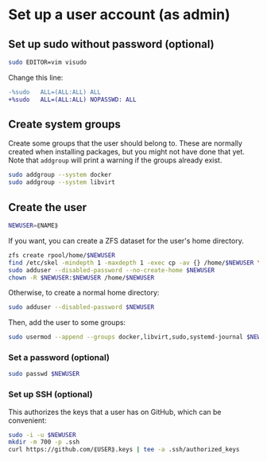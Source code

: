 # Set up a user account (as admin)

## Set up sudo without password (optional)

```sh
sudo EDITOR=vim visudo
```

Change this line:

```diff
-%sudo   ALL=(ALL:ALL) ALL
+%sudo   ALL=(ALL:ALL) NOPASSWD: ALL
```

## Create system groups

Create some groups that the user should belong to. These are normally created
when installing packages, but you might not have done that yet. Note that
`addgroup` will print a warning if the groups already exist.

```sh
sudo addgroup --system docker
sudo addgroup --system libvirt
```

## Create the user

```sh
NEWUSER=⟪NAME⟫
```

If you want, you can create a ZFS dataset for the user's home directory.

```sh
zfs create rpool/home/$NEWUSER
find /etc/skel -mindepth 1 -maxdepth 1 -exec cp -av {} /home/$NEWUSER \;
sudo adduser --disabled-password --no-create-home $NEWUSER
chown -R $NEWUSER:$NEWUSER /home/$NEWUSER
```

Otherwise, to create a normal home directory:

```sh
sudo adduser --disabled-password $NEWUSER
```

Then, add the user to some groups:

```sh
sudo usermod --append --groups docker,libvirt,sudo,systemd-journal $NEWUSER
```

### Set a password (optional)

```sh
sudo passwd $NEWUSER
```

### Set up SSH (optional)

This authorizes the keys that a user has on GitHub, which can be convenient:

```sh
sudo -i -u $NEWUSER
mkdir -m 700 -p .ssh
curl https://github.com/⟪USER⟫.keys | tee -a .ssh/authorized_keys
```
